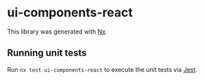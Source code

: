 # ui-components-react

This library was generated with [Nx](https://nx.dev).

## Running unit tests

Run `nx test ui-components-react` to execute the unit tests via [Jest](https://jestjs.io).

